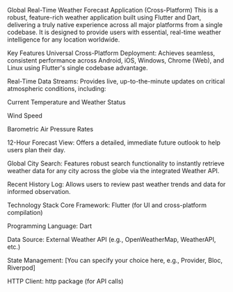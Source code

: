 Global Real-Time Weather Forecast Application (Cross-Platform)
This is a robust, feature-rich weather application built using Flutter and Dart, delivering a truly native experience across all major platforms from a single codebase. It is designed to provide users with essential, real-time weather intelligence for any location worldwide.

Key Features
Universal Cross-Platform Deployment: Achieves seamless, consistent performance across Android, iOS, Windows, Chrome (Web), and Linux using Flutter's single codebase advantage.

Real-Time Data Streams: Provides live, up-to-the-minute updates on critical atmospheric conditions, including:

Current Temperature and Weather Status

Wind Speed

Barometric Air Pressure Rates

12-Hour Forecast View: Offers a detailed, immediate future outlook to help users plan their day.

Global City Search: Features robust search functionality to instantly retrieve weather data for any city across the globe via the integrated Weather API.

Recent History Log: Allows users to review past weather trends and data for informed observation.

Technology Stack
Core Framework: Flutter (for UI and cross-platform compilation)

Programming Language: Dart

Data Source: External Weather API (e.g., OpenWeatherMap, WeatherAPI, etc.)

State Management: [You can specify your choice here, e.g., Provider, Bloc, Riverpod]

HTTP Client: http package (for API calls)

